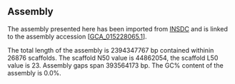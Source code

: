 **Assembly**
--------

The assembly presented here has been imported from [INSDC](http://www.insdc.org) and is linked to the assembly accession [[GCA_015228065.1](http://www.ebi.ac.uk/ena/data/view/GCA_015228065.1)].

The total length of the assembly is 2394347767 bp contained withinin 26876 scaffolds.
The scaffold N50 value is 44862054, the scaffold L50 value is 23.
Assembly gaps span 393564173 bp. The GC% content of the assembly is 0.0%.
